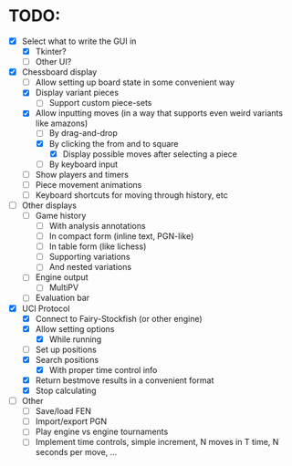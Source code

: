 # TODO:

-   [x] Select what to write the GUI in
    -   [x] Tkinter?
    -   [ ] Other UI?
-   [x] Chessboard display
    -   [ ] Allow setting up board state in some convenient way
    -   [x] Display variant pieces
        -   [ ] Support custom piece-sets
    -   [x] Allow inputting moves (in a way that supports even weird
        variants like amazons)
        -   [ ] By drag-and-drop
        -   [x] By clicking the from and to square
            -   [x] Display possible moves after selecting a piece
        -   [ ] By keyboard input
    -   [ ] Show players and timers
    -   [ ] Piece movement animations
    -   [ ] Keyboard shortcuts for moving through history, etc
-   [ ] Other displays
    -   [ ] Game history
        -   [ ] With analysis annotations
        -   [ ] In compact form (inline text, PGN-like)
        -   [ ] In table form (like lichess)
        -   [ ] Supporting variations
        -   [ ] And nested variations
    -   [ ] Engine output
        -   [ ] MultiPV
    -   [ ] Evaluation bar
-   [x] UCI Protocol
    -   [x] Connect to Fairy-Stockfish (or other engine)
    -   [x] Allow setting options
        -   [x] While running
    -   [ ] Set up positions
    -   [x] Search positions
        -   [x] With proper time control info
    -   [x] Return bestmove results in a convenient format
    -   [x] Stop calculating
-   [ ] Other
    -   [ ] Save/load FEN
    -   [ ] Import/export PGN
    -   [ ] Play engine vs engine tournaments
    -   [ ] Implement time controls, simple increment, N moves in T
        time, N seconds per move, ...
